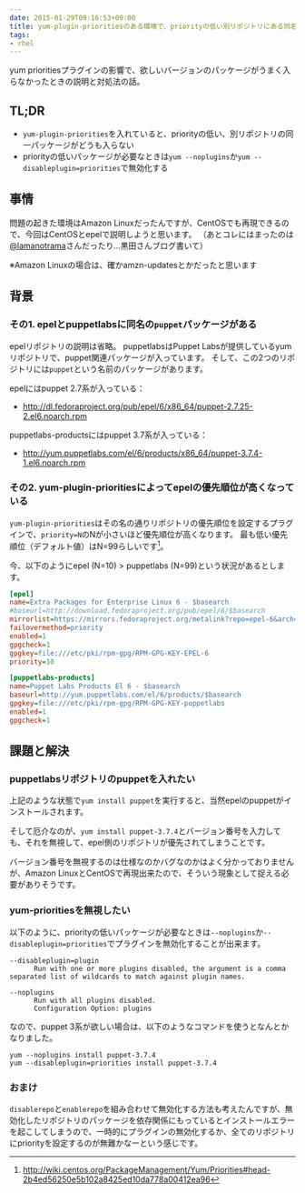 ```yaml
---
date: 2015-01-29T09:16:53+09:00
title: yum-plugin-prioritiesのある環境で、priorityの低い別リポジトリにある同名パッケージを入れたい場合
tags:
- rhel
---
```

yum prioritiesプラグインの影響で、欲しいバージョンのパッケージがうまく入らなかったときの説明と対処法の話。

## TL;DR

- `yum-plugin-priorities`を入れていると、priorityの低い、別リポジトリの同一パッケージがどうも入らない
- priorityの低いパッケージが必要なときは`yum --noplugins`か`yum --disableplugin=priorities`で無効化する

## 事情

問題の起きた環境はAmazon Linuxだったんですが、CentOSでも再現できるので、今回はCentOSとepelで説明しようと思います。
（あとコレにはまったのは[@lamanotrama](https://twitter.com/lamanotrama)さんだったり...黒田さんブログ書いて）

※Amazon Linuxの場合は、確かamzn-updatesとかだったと思います

## 背景

### その1. epelとpuppetlabsに同名の`puppet`パッケージがある

epelリポジトリの説明は省略。
puppetlabsはPuppet Labsが提供しているyumリポジトリで、puppet関連パッケージが入っています。
そして、この2つのリポジトリには`puppet`という名前のパッケージがあります。

epelにはpuppet 2.7系が入っている：

- http://dl.fedoraproject.org/pub/epel/6/x86_64/puppet-2.7.25-2.el6.noarch.rpm

puppetlabs-productsにはpuppet 3.7系が入っている：

- http://yum.puppetlabs.com/el/6/products/x86_64/puppet-3.7.4-1.el6.noarch.rpm

### その2. yum-plugin-prioritiesによってepelの優先順位が高くなっている

`yum-plugin-priorities`はその名の通りリポジトリの優先順位を設定するプラグインで、`priority=N`のNが小さいほど優先順位が高くなります。
最も低い優先順位（デフォルト値）はN=99らしいです[^1]。

今、以下のようにepel (N=10) > puppetlabs (N=99)という状況があるとします。

```ini
[epel]
name=Extra Packages for Enterprise Linux 6 - $basearch
#baseurl=http://download.fedoraproject.org/pub/epel/6/$basearch
mirrorlist=https://mirrors.fedoraproject.org/metalink?repo=epel-6&arch=$basearch
failovermethod=priority
enabled=1
gpgcheck=1
gpgkey=file:///etc/pki/rpm-gpg/RPM-GPG-KEY-EPEL-6
priority=10

[puppetlabs-products]
name=Puppet Labs Products El 6 - $basearch
baseurl=http://yum.puppetlabs.com/el/6/products/$basearch
gpgkey=file:///etc/pki/rpm-gpg/RPM-GPG-KEY-puppetlabs
enabled=1
gpgcheck=1
```

## 課題と解決

### puppetlabsリポジトリのpuppetを入れたい

上記のような状態で`yum install puppet`を実行すると、当然epelのpuppetがインストールされます。

そして厄介なのが、`yum install puppet-3.7.4`とバージョン番号を入力しても、それを無視して、epel側のリポジトリが優先されてしまうことです。

バージョン番号を無視するのは仕様なのかバグなのかはよく分かっておりませんが、Amazon LinuxとCentOSで再現出来たので、そういう現象として捉える必要がありそうです。

### yum-prioritiesを無視したい

以下のように、priorityの低いパッケージが必要なときは`--noplugins`か`--disableplugin=priorities`でプラグインを無効化することが出来ます。

```
--disableplugin=plugin
      Run with one or more plugins disabled, the argument is a comma separated list of wildcards to match against plugin names.

--noplugins
      Run with all plugins disabled.
      Configuration Option: plugins
```

なので、puppet 3系が欲しい場合は、以下のようなコマンドを使うとなんとかなりました。

```
yum --noplugins install puppet-3.7.4
yum --disableplugin=priorities install puppet-3.7.4
```

### おまけ

`disablerepo`と`enablerepo`を組み合わせて無効化する方法も考えたんですが、無効化したリポジトリのパッケージを依存関係にもっているとインストールエラーを起こしてしまうので、一時的にプラグインの無効化するか、全てのリポジトリにpriorityを設定するのが無難かなーという感じです。

[^1]: http://wiki.centos.org/PackageManagement/Yum/Priorities#head-2b4ed56250e5b102a8425ed10da778a00412ea96
